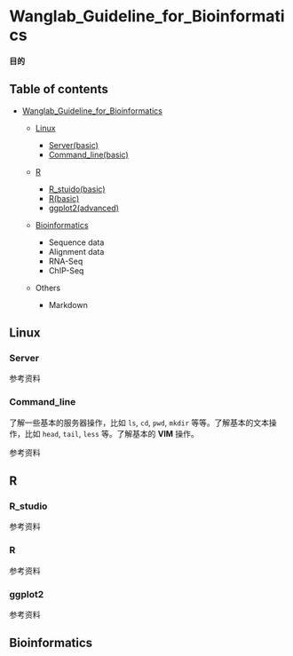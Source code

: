 # Wanglab_Guideline_for_Bioinformatics

**目的**


## Table of contents
- [Wanglab_Guideline_for_Bioinformatics](#Wanglab_Guideline_for_Bioinformatics)
	
	- [Linux](#Linux)
		- [Server(basic)](#server)
		- [Command_line(basic)](#Command_line)
	- [R](#R)
		- [R_stuido(basic)](#R_studio)
		- [R(basic)](#R_basic)
		- [ggplot2(advanced)](#ggplot2)  
	
	- [Bioinformatics](#Bioinformatics)
	  - Sequence data
	  - Alignment data
	  - RNA-Seq
	  - ChIP-Seq
	- Others
	  - Markdown









## Linux

### Server



参考资料

### Command_line

了解一些基本的服务器操作，比如 `ls`, `cd`, `pwd`, `mkdir` 等等。了解基本的文本操作，比如 `head`, `tail`, `less` 等。了解基本的 **VIM** 操作。



参考资料



## R

### R_studio



参考资料

### R



参考资料

### ggplot2



参考资料

## Bioinformatics